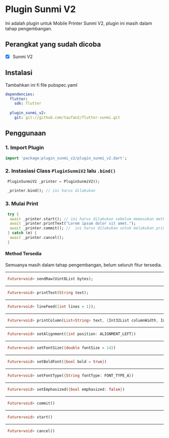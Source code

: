 
# Plugin Sunmi V2  
  
Ini adalah plugin untuk Mobile Printer Sunmi V2, plugin ini masih dalam tahap pengembangan.  
  
## Perangkat yang sudah dicoba  
  
 - [x] Sunmi V2  
 
## Instalasi
Tambahkan ini fi file pubspec.yaml

```yaml
dependencies:
  flutter:
    sdk: flutter
    
  plugin_sunmi_v2:
    git: git://github.com/taufan2/flutter-sunmi.git
```
  
## Penggunaan  
  
### 1. Import Plugin  
  
```dart  
import 'package:plugin_sunmi_v2/plugin_sunmi_v2.dart';
```  
  
  
### 2. Instasiasi Class `PluginSunmiV2` lalu `.bind()`  
```dart  
 PluginSunmiV2 _printer = PluginSunmiV2();  
  
 _printer.bind(); // ini harus dilakukan  
```  
  
### 3. Mulai Print  
  
```dart  
 try {    
  await _printer.start(); // ini harus dilakukan sebelum memasukan method lainnya
  await _printer.printText("Lorem ipsum dolor sit amet.");
  await _printer.commit(); //  ini harus dilakukan untuk melakukan print
 } catch (e) {
  await _printer.cancel();
 }  
```  
  
#### Method Tersedia  

Semuanya masih dalam tahap pengembangan, belum seluruh fitur tersedia.

---    
```dart  
 Future<void> sendRaw(Uint8List bytes);  
```  
---  
```dart  
 Future<void> printText(String text);  
```  
---  
```dart  
 Future<void> lineFeed({int lines = 1});  
```  
---  
  
```dart  
 Future<void> printColumn(List<String> text, {Int32List columnWidth, Int32List columnAlignment});  
```  
---  
```dart  
 Future<void> setAlignment({int position: ALIGNMENT_LEFT})  
```  
---  
```dart  
 Future<void> setFontSize({double fontSize = 14})  
```  
---  
```dart  
 Future<void> setBoldFont({bool bold = true})  
```  
---  
```dart  
 Future<void> setFontType({String fontType: FONT_TYPE_A})
```
---  
```dart  
 Future<void> setEmphasized({bool emphasized: false})
```
---  
```dart  
 Future<void> commit()
```  
---  
```dart  
 Future<void> start() 
```  
---  
```dart  
 Future<void> cancel()
```
